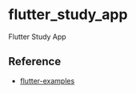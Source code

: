 # flutter_study_app

Flutter Study App

## Reference
* [flutter-examples](https://github.com/nisrulz/flutter-examples)
